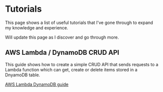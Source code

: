 # Tutorials

This page shows a list of useful tutorials that I've gone through to expand my knowledge and experience.

Will update this page as I discover and go through more.
 <br />

## AWS Lambda / DynamoDB CRUD API  

This guide shows how to create a simple CRUD API that sends requests to a Lambda function which can get, create or delete items stored in a DnyamoDB table.

[AWS Lambda DynamoDB guide](https://docs.aws.amazon.com/apigateway/latest/developerguide/http-api-dynamo-db.html)
